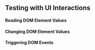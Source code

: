## Testing with UI Interactions

#### Reading DOM Element Values
#### Changing DOM Element Values
#### Triggering DOM Events
